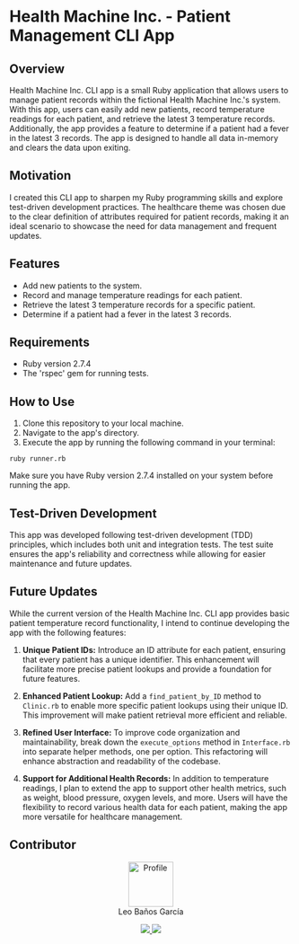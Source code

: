 # Health Machine Inc. - Patient Management CLI App

## Overview

Health Machine Inc. CLI app is a small Ruby application that allows users to manage patient records within the fictional Health Machine Inc.'s system. With this app, users can easily add new patients, record temperature readings for each patient, and retrieve the latest 3 temperature records. Additionally, the app provides a feature to determine if a patient had a fever in the latest 3 records. The app is designed to handle all data in-memory and clears the data upon exiting.

## Motivation

I created this CLI app to sharpen my Ruby programming skills and explore test-driven development practices. The healthcare theme was chosen due to the clear definition of attributes required for patient records, making it an ideal scenario to showcase the need for data management and frequent updates.

## Features

- Add new patients to the system.
- Record and manage temperature readings for each patient.
- Retrieve the latest 3 temperature records for a specific patient.
- Determine if a patient had a fever in the latest 3 records.

## Requirements

- Ruby version 2.7.4
- The 'rspec' gem for running tests.

## How to Use

1. Clone this repository to your local machine.
2. Navigate to the app's directory.
3. Execute the app by running the following command in your terminal:

  `ruby runner.rb`


Make sure you have Ruby version 2.7.4 installed on your system before running the app.

## Test-Driven Development

This app was developed following test-driven development (TDD) principles, which includes both unit and integration tests. The test suite ensures the app's reliability and correctness while allowing for easier maintenance and future updates.

## Future Updates

While the current version of the Health Machine Inc. CLI app provides basic patient temperature record functionality, I intend to continue developing the app with the following features:

1. **Unique Patient IDs:** Introduce an ID attribute for each patient, ensuring that every patient has a unique identifier. This enhancement will facilitate more precise patient lookups and provide a foundation for future features.

2. **Enhanced Patient Lookup:** Add a `find_patient_by_ID` method to `Clinic.rb` to enable more specific patient lookups using their unique ID. This improvement will make patient retrieval more efficient and reliable.

3. **Refined User Interface:** To improve code organization and maintainability, break down the `execute_options` method in `Interface.rb` into separate helper methods, one per option. This refactoring will enhance abstraction and readability of the codebase.

4. **Support for Additional Health Records:** In addition to temperature readings, I plan to extend the app to support other health metrics, such as weight, blood pressure, oxygen levels, and more. Users will have the flexibility to record various health data for each patient, making the app more versatile for healthcare management.

## Contributor

<div>
<center>
<img src="https://avatars.githubusercontent.com/u/111591731?v=4" alt="Profile" width="80" height="80"><br>
Leo Baños García

<a href="https://www.linkedin.com/in/leo-banos-garcia/"><img src="https://img.shields.io/badge/linkedin-%230077B5.svg?style=for-the-badge&logo=linkedin&logoColor=white">
<a href="https://github.com/banosl"><img src="https://img.shields.io/badge/github-%23121011.svg?style=for-the-badge&logo=github&logoColor=white">

</div>